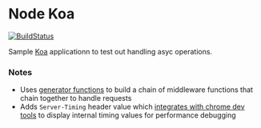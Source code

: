 # Node Koa

[![BuildStatus](https://travis-ci.org/stevenalexander/node-koa.svg?branch=master)](https://travis-ci.org/stevenalexander/node-koa?branch=master)

Sample [Koa](http://koajs.com/) applicationn to test out handling asyc operations.


### Notes

* Uses [generator functions](https://developer.mozilla.org/en-US/docs/Web/JavaScript/Reference/Statements/function*) to build a chain of middleware functions that chain together to handle requests
* Adds `Server-Timing` header value which [integrates with chrome dev tools](https://ma.ttias.be/server-timings-chrome-devtools/) to display internal timing values for performance debugging